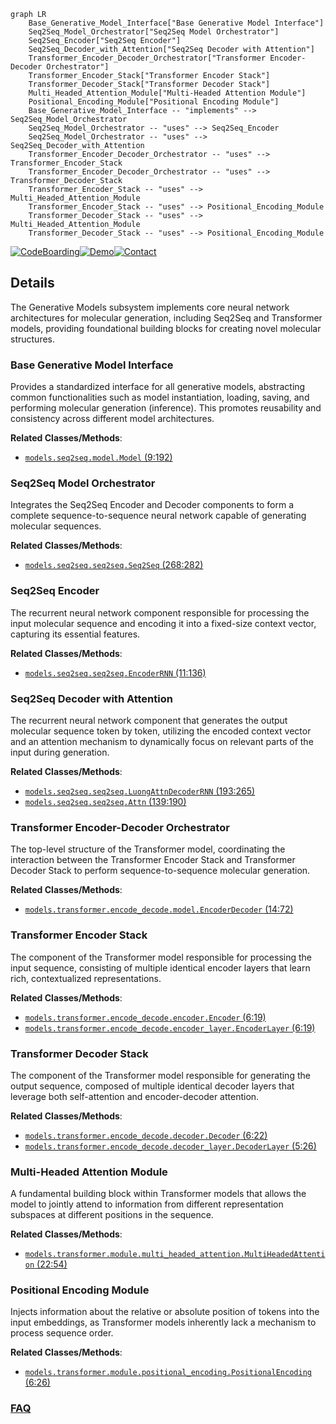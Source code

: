 ```mermaid
graph LR
    Base_Generative_Model_Interface["Base Generative Model Interface"]
    Seq2Seq_Model_Orchestrator["Seq2Seq Model Orchestrator"]
    Seq2Seq_Encoder["Seq2Seq Encoder"]
    Seq2Seq_Decoder_with_Attention["Seq2Seq Decoder with Attention"]
    Transformer_Encoder_Decoder_Orchestrator["Transformer Encoder-Decoder Orchestrator"]
    Transformer_Encoder_Stack["Transformer Encoder Stack"]
    Transformer_Decoder_Stack["Transformer Decoder Stack"]
    Multi_Headed_Attention_Module["Multi-Headed Attention Module"]
    Positional_Encoding_Module["Positional Encoding Module"]
    Base_Generative_Model_Interface -- "implements" --> Seq2Seq_Model_Orchestrator
    Seq2Seq_Model_Orchestrator -- "uses" --> Seq2Seq_Encoder
    Seq2Seq_Model_Orchestrator -- "uses" --> Seq2Seq_Decoder_with_Attention
    Transformer_Encoder_Decoder_Orchestrator -- "uses" --> Transformer_Encoder_Stack
    Transformer_Encoder_Decoder_Orchestrator -- "uses" --> Transformer_Decoder_Stack
    Transformer_Encoder_Stack -- "uses" --> Multi_Headed_Attention_Module
    Transformer_Encoder_Stack -- "uses" --> Positional_Encoding_Module
    Transformer_Decoder_Stack -- "uses" --> Multi_Headed_Attention_Module
    Transformer_Decoder_Stack -- "uses" --> Positional_Encoding_Module
```

[![CodeBoarding](https://img.shields.io/badge/Generated%20by-CodeBoarding-9cf?style=flat-square)](https://github.com/CodeBoarding/GeneratedOnBoardings)[![Demo](https://img.shields.io/badge/Try%20our-Demo-blue?style=flat-square)](https://www.codeboarding.org/demo)[![Contact](https://img.shields.io/badge/Contact%20us%20-%20contact@codeboarding.org-lightgrey?style=flat-square)](mailto:contact@codeboarding.org)

## Details

The Generative Models subsystem implements core neural network architectures for molecular generation, including Seq2Seq and Transformer models, providing foundational building blocks for creating novel molecular structures.

### Base Generative Model Interface
Provides a standardized interface for all generative models, abstracting common functionalities such as model instantiation, loading, saving, and performing molecular generation (inference). This promotes reusability and consistency across different model architectures.


**Related Classes/Methods**:

- <a href="https://github.com/MolecularAI/deep-molecular-optimization/blob/main/models/seq2seq/model.py#L9-L192" target="_blank" rel="noopener noreferrer">`models.seq2seq.model.Model` (9:192)</a>


### Seq2Seq Model Orchestrator
Integrates the Seq2Seq Encoder and Decoder components to form a complete sequence-to-sequence neural network capable of generating molecular sequences.


**Related Classes/Methods**:

- <a href="https://github.com/MolecularAI/deep-molecular-optimization/blob/main/models/seq2seq/seq2seq.py#L268-L282" target="_blank" rel="noopener noreferrer">`models.seq2seq.seq2seq.Seq2Seq` (268:282)</a>


### Seq2Seq Encoder
The recurrent neural network component responsible for processing the input molecular sequence and encoding it into a fixed-size context vector, capturing its essential features.


**Related Classes/Methods**:

- <a href="https://github.com/MolecularAI/deep-molecular-optimization/blob/main/models/seq2seq/seq2seq.py#L11-L136" target="_blank" rel="noopener noreferrer">`models.seq2seq.seq2seq.EncoderRNN` (11:136)</a>


### Seq2Seq Decoder with Attention
The recurrent neural network component that generates the output molecular sequence token by token, utilizing the encoded context vector and an attention mechanism to dynamically focus on relevant parts of the input during generation.


**Related Classes/Methods**:

- <a href="https://github.com/MolecularAI/deep-molecular-optimization/blob/main/models/seq2seq/seq2seq.py#L193-L265" target="_blank" rel="noopener noreferrer">`models.seq2seq.seq2seq.LuongAttnDecoderRNN` (193:265)</a>
- <a href="https://github.com/MolecularAI/deep-molecular-optimization/blob/main/models/seq2seq/seq2seq.py#L139-L190" target="_blank" rel="noopener noreferrer">`models.seq2seq.seq2seq.Attn` (139:190)</a>


### Transformer Encoder-Decoder Orchestrator
The top-level structure of the Transformer model, coordinating the interaction between the Transformer Encoder Stack and Transformer Decoder Stack to perform sequence-to-sequence molecular generation.


**Related Classes/Methods**:

- <a href="https://github.com/MolecularAI/deep-molecular-optimization/blob/main/models/transformer/encode_decode/model.py#L14-L72" target="_blank" rel="noopener noreferrer">`models.transformer.encode_decode.model.EncoderDecoder` (14:72)</a>


### Transformer Encoder Stack
The component of the Transformer model responsible for processing the input sequence, consisting of multiple identical encoder layers that learn rich, contextualized representations.


**Related Classes/Methods**:

- <a href="https://github.com/MolecularAI/deep-molecular-optimization/blob/main/models/transformer/encode_decode/encoder.py#L6-L19" target="_blank" rel="noopener noreferrer">`models.transformer.encode_decode.encoder.Encoder` (6:19)</a>
- <a href="https://github.com/MolecularAI/deep-molecular-optimization/blob/main/models/transformer/encode_decode/encoder_layer.py#L6-L19" target="_blank" rel="noopener noreferrer">`models.transformer.encode_decode.encoder_layer.EncoderLayer` (6:19)</a>


### Transformer Decoder Stack
The component of the Transformer model responsible for generating the output sequence, composed of multiple identical decoder layers that leverage both self-attention and encoder-decoder attention.


**Related Classes/Methods**:

- <a href="https://github.com/MolecularAI/deep-molecular-optimization/blob/main/models/transformer/encode_decode/decoder.py#L6-L22" target="_blank" rel="noopener noreferrer">`models.transformer.encode_decode.decoder.Decoder` (6:22)</a>
- <a href="https://github.com/MolecularAI/deep-molecular-optimization/blob/main/models/transformer/encode_decode/decoder_layer.py#L5-L26" target="_blank" rel="noopener noreferrer">`models.transformer.encode_decode.decoder_layer.DecoderLayer` (5:26)</a>


### Multi-Headed Attention Module
A fundamental building block within Transformer models that allows the model to jointly attend to information from different representation subspaces at different positions in the sequence.


**Related Classes/Methods**:

- <a href="https://github.com/MolecularAI/deep-molecular-optimization/blob/main/models/transformer/module/multi_headed_attention.py#L22-L54" target="_blank" rel="noopener noreferrer">`models.transformer.module.multi_headed_attention.MultiHeadedAttention` (22:54)</a>


### Positional Encoding Module
Injects information about the relative or absolute position of tokens into the input embeddings, as Transformer models inherently lack a mechanism to process sequence order.


**Related Classes/Methods**:

- <a href="https://github.com/MolecularAI/deep-molecular-optimization/blob/main/models/transformer/module/positional_encoding.py#L6-L26" target="_blank" rel="noopener noreferrer">`models.transformer.module.positional_encoding.PositionalEncoding` (6:26)</a>




### [FAQ](https://github.com/CodeBoarding/GeneratedOnBoardings/tree/main?tab=readme-ov-file#faq)